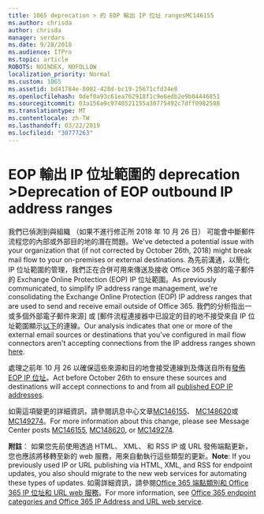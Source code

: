 ```yaml
---
title: 1065 deprecation > 的 EOP 輸出 IP 位址 rangesMC146155
ms.author: chrisda
author: chrisda
manager: serdars
ms.date: 9/28/2018
ms.audience: ITPro
ms.topic: article
ROBOTS: NOINDEX, NOFOLLOW
localization_priority: Normal
ms.custom: 1065
ms.assetid: bd41784e-8002-428d-bc19-25671cfd34e8
ms.openlocfilehash: 0def0a93c61ea762918f1c9e6edb2e9b04446851
ms.sourcegitcommit: 03a156a9c9740521155a30775492c7dff0982588
ms.translationtype: MT
ms.contentlocale: zh-TW
ms.lasthandoff: 03/22/2019
ms.locfileid: "30777263"
---
```

# <a name="deprecation-of-eop-outbound-ip-address-ranges"></a><span data-ttu-id="754cb-102">EOP 輸出 IP 位址範圍的 deprecation ></span><span class="sxs-lookup"><span data-stu-id="754cb-102">Deprecation of EOP outbound IP address ranges</span></span>

<span data-ttu-id="754cb-103">我們已偵測到與組織 （如果不進行修正所 2018 年 10 月 26 日） 可能會中斷郵件流程您的內部或外部目的地的潛在問題。</span><span class="sxs-lookup"><span data-stu-id="754cb-103">We've detected a potential issue with your organization that (if not corrected by October 26th, 2018) might break mail flow to your on-premises or external destinations.</span></span> <span data-ttu-id="754cb-104">為先前溝通，以簡化 IP 位址範圍的管理，我們正在合併可用來傳送及接收 Office 365 外部的電子郵件的 Exchange Online Protection (EOP) IP 位址範圍。</span><span class="sxs-lookup"><span data-stu-id="754cb-104">As previously communicated, to simplify IP address range management, we're consolidating the Exchange Online Protection (EOP) IP address ranges that are used to send and receive email outside of Office 365.</span></span> <span data-ttu-id="754cb-105">我們的分析指出一或多個外部電子郵件來源] 或 [郵件流程連接器中已設定的目的地不接受來自 IP 位址範圍顯示[以下](https://docs.microsoft.com/office365/SecurityCompliance/eop/exchange-online-protection-ip-addresses)的連線。</span><span class="sxs-lookup"><span data-stu-id="754cb-105">Our analysis indicates that one or more of the external email sources or destinations that you've configured in mail flow connectors aren't accepting connections from the IP address ranges shown [here](https://docs.microsoft.com/office365/SecurityCompliance/eop/exchange-online-protection-ip-addresses).</span></span>
  
<span data-ttu-id="754cb-106">處理之前年 10 月 26 以確保這些來源和目的地會接受連線到及傳送自所有[發佈 EOP IP 位址](https://docs.microsoft.com/office365/SecurityCompliance/eop/exchange-online-protection-ip-addresses)。</span><span class="sxs-lookup"><span data-stu-id="754cb-106">Act before October 26th to ensure these sources and destinations will accept connections to and from all [published EOP IP addresses](https://docs.microsoft.com/office365/SecurityCompliance/eop/exchange-online-protection-ip-addresses).</span></span>
  
<span data-ttu-id="754cb-107">如需這項變更的詳細資訊，請參閱訊息中心文章[MC146155](https://portal.office.com/AdminPortal/home?switchtomodern=true#/MessageCenter?id=MC146155)、 [MC148620](https://portal.office.com/AdminPortal/home?switchtomodern=true#/MessageCenter?id=MC148620)或[MC149274](https://portal.office.com/AdminPortal/home?switchtomodern=true#/MessageCenter?id=MC149274)。</span><span class="sxs-lookup"><span data-stu-id="754cb-107">For more information about this change, please see Message Center posts [MC146155](https://portal.office.com/AdminPortal/home?switchtomodern=true#/MessageCenter?id=MC146155), [MC148620](https://portal.office.com/AdminPortal/home?switchtomodern=true#/MessageCenter?id=MC148620), or [MC149274](https://portal.office.com/AdminPortal/home?switchtomodern=true#/MessageCenter?id=MC149274).</span></span>
  
 <span data-ttu-id="754cb-108">**附註**： 如果您先前使用透過 HTML、 XML、 和 RSS IP 或 URL 發佈端點更新，您也應該將移轉至新的 web 服務，用來自動執行這些類型的更新。</span><span class="sxs-lookup"><span data-stu-id="754cb-108">**Note**: If you previously used IP or URL publishing via HTML, XML, and RSS for endpoint updates, you also should migrate to the new web services for automating these types of updates.</span></span> <span data-ttu-id="754cb-109">如需詳細資訊，請參閱[Office 365 端點類別和 Office 365 IP 位址和 URL web 服務](https://techcommunity.microsoft.com/t5/Office-365-Blog/Announcing-Office-365-endpoint-categories-and-Office-365-IP/ba-p/177638)。</span><span class="sxs-lookup"><span data-stu-id="754cb-109">For more information, see [Office 365 endpoint categories and Office 365 IP Address and URL web service](https://techcommunity.microsoft.com/t5/Office-365-Blog/Announcing-Office-365-endpoint-categories-and-Office-365-IP/ba-p/177638).</span></span>
  

